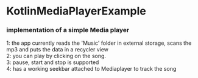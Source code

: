 # KotlinMediaPlayerExample

### implementation of a simple Media player

1: the app currently reads the 'Music' folder in external storage, scans the mp3 and puts the data in a recycler view </br>
2: you can play by clicking on the song.</br>
3: pause, start and stop is supported</br>
4: has a working seekbar attached to Mediaplayer to track the song</br>
